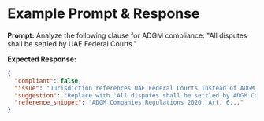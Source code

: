 # Example Prompt & Response

**Prompt:**
Analyze the following clause for ADGM compliance:
"All disputes shall be settled by UAE Federal Courts."

**Expected Response:**
```json
{
  "compliant": false,
  "issue": "Jurisdiction references UAE Federal Courts instead of ADGM Courts",
  "suggestion": "Replace with 'All disputes shall be settled by ADGM Courts.'",
  "reference_snippet": "ADGM Companies Regulations 2020, Art. 6..."
}
